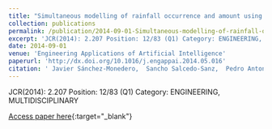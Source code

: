 ```yaml
---
title: "Simultaneous modelling of rainfall occurrence and amount using a hierarchical nominal-ordinal support vector classifier"
collection: publications
permalink: /publication/2014-09-01-Simultaneous-modelling-of-rainfall-occurrence-and-amount-using-a-hierarchical-nominal-ordinal-support-vector-classifier
excerpt: 'JCR(2014): 2.207 Position: 12/83 (Q1) Category: ENGINEERING, MULTIDISCIPLINARY'
date: 2014-09-01
venue: 'Engineering Applications of Artificial Intelligence'
paperurl: 'http://dx.doi.org/10.1016/j.engappai.2014.05.016'
citation: ' Javier Sánchez-Monedero,  Sancho Salcedo-Sanz,  Pedro Antonio Gutiérrez,  Carlos Casanova Mateo,  César Hervás-Martínez, &quot;Simultaneous modelling of rainfall occurrence and amount using a hierarchical nominal-ordinal support vector classifier.&quot; Engineering Applications of Artificial Intelligence, Vol. 34, 2014, pp.199-207.'
---
```

JCR(2014): 2.207 Position: 12/83 (Q1) Category: ENGINEERING, MULTIDISCIPLINARY

[Access paper here](http://dx.doi.org/10.1016/j.engappai.2014.05.016){:target="_blank"}
